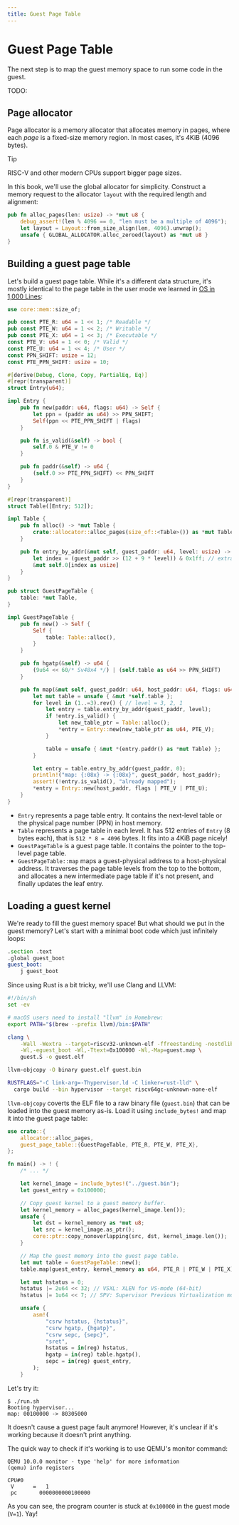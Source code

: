 ```yaml
---
title: Guest Page Table
---
```


# Guest Page Table

The next step is to map the guest memory space to run some code in the guest.

TODO:

## Page allocator

Page allocator is a memory allocator that allocates memory in pages, where each *page* is a fixed-size memory region. In most cases, it's 4KiB (4096 bytes).

> [!TIP]
>
> RISC-V and other modern CPUs support bigger page sizes.

In this book, we'll use the global allocator for simplicity. Construct a memory request to the allocator `layout` with the required length and alignment:

```rust [src/allocator.rs]
pub fn alloc_pages(len: usize) -> *mut u8 {
    debug_assert!(len % 4096 == 0, "len must be a multiple of 4096");
    let layout = Layout::from_size_align(len, 4096).unwrap();
    unsafe { GLOBAL_ALLOCATOR.alloc_zeroed(layout) as *mut u8 }
}
```

## Building a guest page table

Let's build a guest page table. While it's a different data structure, it's mostly identical to the page table in the user mode we learned in [OS in 1,000 Lines](https://1000os.seiya.me/en/11-page-table):

```rust [src/guest_page_table.rs]
use core::mem::size_of;

pub const PTE_R: u64 = 1 << 1; /* Readable */
pub const PTE_W: u64 = 1 << 2; /* Writable */
pub const PTE_X: u64 = 1 << 3; /* Executable */
const PTE_V: u64 = 1 << 0; /* Valid */
const PTE_U: u64 = 1 << 4; /* User */
const PPN_SHIFT: usize = 12;
const PTE_PPN_SHIFT: usize = 10;

#[derive(Debug, Clone, Copy, PartialEq, Eq)]
#[repr(transparent)]
struct Entry(u64);

impl Entry {
    pub fn new(paddr: u64, flags: u64) -> Self {
        let ppn = (paddr as u64) >> PPN_SHIFT;
        Self(ppn << PTE_PPN_SHIFT | flags)
    }

    pub fn is_valid(&self) -> bool {
        self.0 & PTE_V != 0
    }

    pub fn paddr(&self) -> u64 {
        (self.0 >> PTE_PPN_SHIFT) << PPN_SHIFT
    }
}

#[repr(transparent)]
struct Table([Entry; 512]);

impl Table {
    pub fn alloc() -> *mut Table {
        crate::allocator::alloc_pages(size_of::<Table>()) as *mut Table
    }

    pub fn entry_by_addr(&mut self, guest_paddr: u64, level: usize) -> &mut Entry {
        let index = (guest_paddr >> (12 + 9 * level)) & 0x1ff; // extract 9-bits index
        &mut self.0[index as usize]
    }
}

pub struct GuestPageTable {
    table: *mut Table,
}

impl GuestPageTable {
    pub fn new() -> Self {
        Self {
            table: Table::alloc(),
        }
    }

    pub fn hgatp(&self) -> u64 {
        (9u64 << 60/* Sv48x4 */) | (self.table as u64 >> PPN_SHIFT)
    }

    pub fn map(&mut self, guest_paddr: u64, host_paddr: u64, flags: u64) {
        let mut table = unsafe { &mut *self.table };
        for level in (1..=3).rev() { // level = 3, 2, 1
            let entry = table.entry_by_addr(guest_paddr, level);
            if !entry.is_valid() {
                let new_table_ptr = Table::alloc();
                *entry = Entry::new(new_table_ptr as u64, PTE_V);
            }

            table = unsafe { &mut *(entry.paddr() as *mut Table) };
        }

        let entry = table.entry_by_addr(guest_paddr, 0);
        println!("map: {:08x} -> {:08x}", guest_paddr, host_paddr);
        assert!(!entry.is_valid(), "already mapped");
        *entry = Entry::new(host_paddr, flags | PTE_V | PTE_U);
    }
}
```

- `Entry` represents a page table entry. It contains the next-level table or the physical page number (PPN) in host memory.
- `Table` represents a page table in each level. It has 512 entries of `Entry` (8 bytes each), that is `512 * 8 = 4096` bytes. It fits into a 4KiB page nicely!
- `GuestPageTable` is a guest page table. It contains the pointer to the top-level page table.
- `GuestPageTable::map` maps a guest-physical address to a host-physical address. It traverses the page table levels from the top to the bottom, and allocates a new intermediate page table if it's not present, and finally updates the leaf entry.

## Loading a guest kernel

We're ready to fill the guest memory space! But what should we put in the guest memory? Let's start with a minimal boot code which just infinitely loops:

```asm [guest.S]
.section .text
.global guest_boot
guest_boot:
    j guest_boot
```

Since using Rust is a bit tricky, we'll use Clang and LLVM:

```sh [run.sh] {6-11}
#!/bin/sh
set -ev

# macOS users need to install "llvm" in Homebrew:
export PATH="$(brew --prefix llvm)/bin:$PATH"

clang \
    -Wall -Wextra --target=riscv32-unknown-elf -ffreestanding -nostdlib \
    -Wl,-eguest_boot -Wl,-Ttext=0x100000 -Wl,-Map=guest.map \
    guest.S -o guest.elf

llvm-objcopy -O binary guest.elf guest.bin

RUSTFLAGS="-C link-arg=-Thypervisor.ld -C linker=rust-lld" \
  cargo build --bin hypervisor --target riscv64gc-unknown-none-elf
```

`llvm-objcopy` coverts the ELF file to a raw binary file (`guest.bin`) that can be loaded into the guest memory as-is. Load it using `include_bytes!` and map it into the guest page table:

```rust [src/main.rs] {1-4,9-18,20-22,31,35-36}
use crate::{
    allocator::alloc_pages,
    guest_page_table::{GuestPageTable, PTE_R, PTE_W, PTE_X},
};

fn main() -> ! {
    /* ... */

    let kernel_image = include_bytes!("../guest.bin");
    let guest_entry = 0x100000;

    // Copy guest kernel to a guest memory buffer.
    let kernel_memory = alloc_pages(kernel_image.len());
    unsafe {
        let dst = kernel_memory as *mut u8;
        let src = kernel_image.as_ptr();
        core::ptr::copy_nonoverlapping(src, dst, kernel_image.len());
    }

    // Map the guest memory into the guest page table.
    let mut table = GuestPageTable::new();
    table.map(guest_entry, kernel_memory as u64, PTE_R | PTE_W | PTE_X);

    let mut hstatus = 0;
    hstatus |= 2u64 << 32; // VSXL: XLEN for VS-mode (64-bit)
    hstatus |= 1u64 << 7; // SPV: Supervisor Previous Virtualization mode (HS-mode)

    unsafe {
        asm!(
            "csrw hstatus, {hstatus}",
            "csrw hgatp, {hgatp}",
            "csrw sepc, {sepc}",
            "sret",
            hstatus = in(reg) hstatus,
            hgatp = in(reg) table.hgatp(),
            sepc = in(reg) guest_entry,
        );
    }
```

Let's try it:

```
$ ./run.sh
Booting hypervisor...
map: 00100000 -> 80305000
```

It doesn't cause a guest page fault anymore! However, it's unclear if it's working because it doesn't print anything.

The quick way to check if it's working is to use QEMU's monitor command:

```
QEMU 10.0.0 monitor - type 'help' for more information
(qemu) info registers

CPU#0
 V      =   1
 pc       0000000000100000
```

As you can see, the program counter is stuck at `0x100000` in the guest mode (`V=1`). Yay!